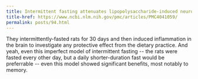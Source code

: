 ```yaml
---
title: Intermittent fasting attenuates lipopolysaccharide-induced neuroinflammation and memory impairment
title-href: https://www.ncbi.nlm.nih.gov/pmc/articles/PMC4041059/
permalink: posts/94.html
---
```


They intermittently-fasted rats for 30 days and then induced inflammation in the brain to investigate any protective effect from the dietary practice. And yeah, even this imperfect model of intermittent fasting -- the rats were fasted every other day, but a daily shorter-duration fast would be preferrable -- even this model showed significant benefits, most notably to memory.